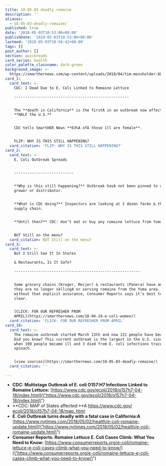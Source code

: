 ```yaml
---
title: 18.05.03 deadly romaine
description: ''
aliases:
  - 18-05-03-deadly-romaine/
published: true
date: '2018-05-03T10:53:06+00:00'
publishDate: '2018-05-03T10:53:06+00:00'
lastmod: '2018-05-03T10:58:42+00:00'
tags: []
post_author: []
section: quickreads
card_series: health
color_palette_classname: dark-green
background_image: >-
  https://smarthernews.com/wp-content/uploads/2018/04/tim-mossholder-609664-unsplash-scaled.jpg
card_1:
  card_text: >-
    CDC: 1 Dead Due to E. Coli Linked to Romaine Lettuce

    ----------------------------------------------------


    The **death in California** is the firstA in an outbreak now affecting
    **HALF the U.S.**


    CDC tells SmartHER News **63%A ofA those ill are female**.


    FLIP: WHY IS THIS STILL HAPPENING?
  card_citation: 'FLIP: WHY IS THIS STILL HAPPENING?'
card_2:
  card_text: >-
    E. Coli Outbreak Spreads  


    ---------------------------


    **Why is this still happening?** Outbreak hasA not been pinned to a specific
    grower or distributor.


    **What is CDC doing?** Inspectors are looking at 2 dozen farms & the entire
    supply chain.


    **Until then?** CDC: don’t eat or buy any romaine lettuce from Yuma, AZ.


    BUT Still on the menu?
  card_citation: BUT Still on the menu?
card_3:
  card_text: >-
    But I Still See It In Stores  

    & Restaurants… Is It Safe?

    ---------------------------------------------------------


    Some grocery chains (Kroger, Meijer) & restaurants (Panera) have announced
    they are no longer sellingA or serving romaine from the Yuma area. But
    without that explicit assurance, Consumer Reports says it’s best to stay
    clear.


    [CLICK: FOR OUR REFRESHER FROM
    APRIL](https://smarthernews.com/18-04-24-e-coli-women/)
  card_citation: 'CLICK: FOR OUR REFRESHER FROM APRIL'
card_10:
  card_text: >-
    The romaine outbreak started March 13th and now 121 people have become sick.
    Did you know? This current outbreak is the largest in the U.S. since 2006,
    when 199 people became ill and 3 died from E. coli infections traced to
    spinach.


    [view sources](https://smarthernews.com/18-05-03-deadly-romaine/)
  card_citation: ''

---
```

*   **CDC: Multistage Outbreak of E. coli O157:H7 Infections Linked to Romaine Lettuce:** [https://www.cdc.gov/ecoli/2018/o157h7-04-18/index.html](\"https://www.cdc.gov/ecoli/2018/o157h7-04-18/index.html\")
*   **CDC: MAP of States affected:**A [https://www.cdc.gov/ ecoli/2018/o157h7-04-18/map. html](\"https://www.cdc.gov/)
*   **E. Coli Outbreak turns deadly with a fatal case in California:A** [https://www.nytimes.com/2018/05/02/health/e-coli-romaine-update.html](\"https://www.nytimes.com/2018/05/02/health/e-coli-romaine-update.html\")
*   **Consumer Reports: Romaine Lettuce E. Coli Cases Climb: What You Need to Know:** [https://www.consumerreports.org/e-coli/romaine-lettuce-e-coli-cases-climb-what-you-need-to-know/](\"https://www.consumerreports.org/e-coli/romaine-lettuce-e-coli-cases-climb-what-you-need-to-know/\")
